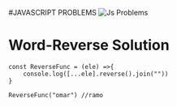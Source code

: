#JAVASCRIPT PROBLEMS
![Js Problems](https://user-images.githubusercontent.com/96446413/186909625-9e99b15c-2fe4-4b09-9f36-de5cb83b94e1.gif)

# Word-Reverse Solution
```
const ReverseFunc = (ele) =>{
    console.log([...ele].reverse().join(""))
}

ReverseFunc("omar") //ramo
```